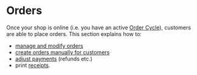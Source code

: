 # Orders

Once your shop is online (i.e. you have an active [Order Cycle](../shopfront/order-cycle/)), customers are able to place orders. This section explains how to:&#x20;

* [manage and modify orders](view-orders.md)
* [create orders manually for customers](create-orders-manually.md)
* [adjust payments](refunds-and-adjusting-payments.md) (refunds etc.)
* print [receipts](broken-reference).
